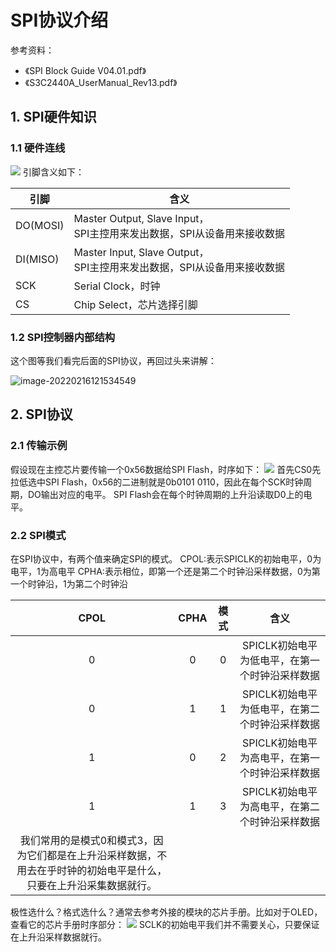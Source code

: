 # SPI协议介绍 #

参考资料：

* 《SPI Block Guide V04.01.pdf》
* 《S3C2440A_UserManual_Rev13.pdf》

## 1. SPI硬件知识

### 1.1 硬件连线

![](https://pic-1304959529.cos.ap-guangzhou.myqcloud.com/DB/01_hardware_block.jpg)
引脚含义如下：

| 引脚     | 含义                                                         |
| -------- | ------------------------------------------------------------ |
| DO(MOSI) | Master Output, Slave Input，<br />SPI主控用来发出数据，SPI从设备用来接收数据 |
| DI(MISO) | Master Input, Slave Output，<br />SPI主控用来发出数据，SPI从设备用来接收数据 |
| SCK      | Serial Clock，时钟                                           |
| CS       | Chip Select，芯片选择引脚                                    |



### 1.2 SPI控制器内部结构

这个图等我们看完后面的SPI协议，再回过头来讲解：

![image-20220216121534549](https://pic-1304959529.cos.ap-guangzhou.myqcloud.com/DB/04_spi_block.png)



## 2. SPI协议

### 2.1 传输示例

假设现在主控芯片要传输一个0x56数据给SPI Flash，时序如下：
<img src="https://pic-1304959529.cos.ap-guangzhou.myqcloud.com/DB/02_spi_send_byte.png">
首先CS0先拉低选中SPI Flash，0x56的二进制就是0b0101 0110，因此在每个SCK时钟周期，DO输出对应的电平。
SPI Flash会在每个时钟周期的上升沿读取D0上的电平。



### 2.2 SPI模式

在SPI协议中，有两个值来确定SPI的模式。
CPOL:表示SPICLK的初始电平，0为电平，1为高电平
CPHA:表示相位，即第一个还是第二个时钟沿采样数据，0为第一个时钟沿，1为第二个时钟沿

| CPOL | CPHA | 模式 |                      含义                      |
| :--: | :--: | :--: | :--------------------------------------------: |
|  0   |  0   |  0   | SPICLK初始电平为低电平，在第一个时钟沿采样数据 |
|  0   |  1   |  1   | SPICLK初始电平为低电平，在第二个时钟沿采样数据 |
|  1   |  0   |  2   | SPICLK初始电平为高电平，在第一个时钟沿采样数据 |
|  1   |  1   |  3   | SPICLK初始电平为高电平，在第二个时钟沿采样数据 |
|我们常用的是模式0和模式3，因为它们都是在上升沿采样数据，不用去在乎时钟的初始电平是什么，只要在上升沿采集数据就行。||||

极性选什么？格式选什么？通常去参考外接的模块的芯片手册。比如对于OLED，查看它的芯片手册时序部分：
<img src="https://pic-1304959529.cos.ap-guangzhou.myqcloud.com/DB/03_spi_protocol.png">
SCLK的初始电平我们并不需要关心，只要保证在上升沿采样数据就行。